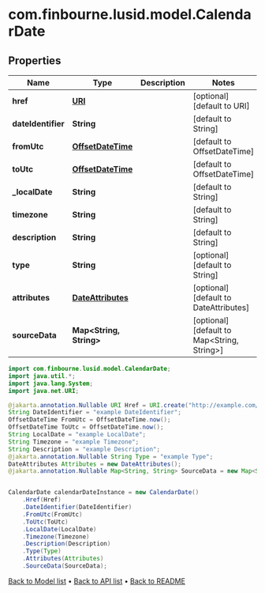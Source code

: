 # com.finbourne.lusid.model.CalendarDate

## Properties

Name | Type | Description | Notes
------------ | ------------- | ------------- | -------------
**href** | [**URI**](URI.md) |  | [optional] [default to URI]
**dateIdentifier** | **String** |  | [default to String]
**fromUtc** | [**OffsetDateTime**](OffsetDateTime.md) |  | [default to OffsetDateTime]
**toUtc** | [**OffsetDateTime**](OffsetDateTime.md) |  | [default to OffsetDateTime]
**_localDate** | **String** |  | [default to String]
**timezone** | **String** |  | [default to String]
**description** | **String** |  | [default to String]
**type** | **String** |  | [optional] [default to String]
**attributes** | [**DateAttributes**](DateAttributes.md) |  | [optional] [default to DateAttributes]
**sourceData** | **Map&lt;String, String&gt;** |  | [optional] [default to Map<String, String>]

```java
import com.finbourne.lusid.model.CalendarDate;
import java.util.*;
import java.lang.System;
import java.net.URI;

@jakarta.annotation.Nullable URI Href = URI.create("http://example.com/Href");
String DateIdentifier = "example DateIdentifier";
OffsetDateTime FromUtc = OffsetDateTime.now();
OffsetDateTime ToUtc = OffsetDateTime.now();
String LocalDate = "example LocalDate";
String Timezone = "example Timezone";
String Description = "example Description";
@jakarta.annotation.Nullable String Type = "example Type";
DateAttributes Attributes = new DateAttributes();
@jakarta.annotation.Nullable Map<String, String> SourceData = new Map<String, String>();


CalendarDate calendarDateInstance = new CalendarDate()
    .Href(Href)
    .DateIdentifier(DateIdentifier)
    .FromUtc(FromUtc)
    .ToUtc(ToUtc)
    .LocalDate(LocalDate)
    .Timezone(Timezone)
    .Description(Description)
    .Type(Type)
    .Attributes(Attributes)
    .SourceData(SourceData);
```


[Back to Model list](../README.md#documentation-for-models) &#8226; [Back to API list](../README.md#documentation-for-api-endpoints) &#8226; [Back to README](../README.md)
